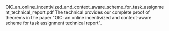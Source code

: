 OIC_an_online_incentivized_and_context_aware_scheme_for_task_assignment_technical_report.pdf
The technical provides our complete proof of theorems in the paper "OIC: an online incentivized and context-aware scheme for task assignment technical report". 
